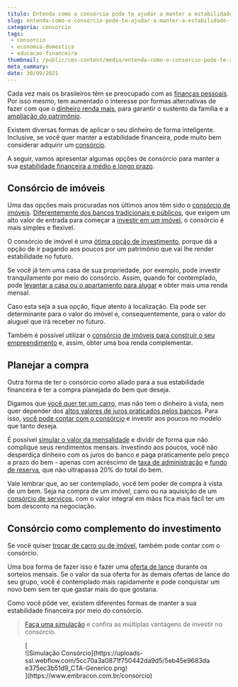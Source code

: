 ```yaml
---
titulo: Entenda como o consórcio pode te ajudar a manter a estabilidade financeira
slug: entenda-como-o-consorcio-pode-te-ajudar-a-manter-a-estabilidade-financeira
categoria: consorcio
tags:
 - consorcio
 - economia-domestica
 - educacao-financeira
thumbnail: /public/cms-content/media/entenda-como-o-consorcio-pode-te-ajudar-a-manter-a-estabilidade-financeira.jpg
meta_summary: 
date: 30/09/2021
---
```

Cada vez mais os brasileiros têm se preocupado com as [finanças pessoais](https://www.embracon.com.br/blog/planejamento-financeiro-um-guia-para-as-financas-nao-sairem-de-controle). Por isso mesmo, tem aumentado o interesse por formas alternativas de fazer com que o [dinheiro renda mais](https://www.embracon.com.br/blog/o-que-muda-na-economia-com-o-novo-governo), para garantir o sustento da família e a [ampliação do patrimônio](https://www.embracon.com.br/blog/e-possivel-aumentar-o-patrimonio-saiba-aqui).

Existem diversas formas de aplicar o seu dinheiro de forma inteligente. Inclusive, se você quer manter a estabilidade financeira, pode muito bem considerar adquirir um [consórcio](https://www.embracon.com.br/consorcio).

A seguir, vamos apresentar algumas opções de consórcio para manter a sua [estabilidade financeira a médio e longo prazo](https://www.embracon.com.br/blog/7-dicas-para-comecar-a-sua-organizacao-financeira).

Consórcio de imóveis
--------------------

Uma das opções mais procuradas nos últimos anos têm sido o [consórcio de imóveis](https://www.embracon.com.br/blog/consorcio-de-imoveis-vale-a-pena). [Diferentemente dos bancos tradicionais e públicos](https://www.embracon.com.br/blog/sabe-a-diferenca-entre-consorcio-e-financiamento-a-gente-te-conta), que exigem um alto valor de entrada para começar a [investir em um imóvel](https://www.embracon.com.br/blog/financiamento-ou-consorcio-o-que-e-melhor-na-compra-de-um-imovel), o consórcio é mais simples e flexível.

O consórcio de imóvel é uma [ótima opção de investimento](https://www.embracon.com.br/blog/8-motivos-que-comprovam-que-consorcio-e-investimento), porque dá a opção de ir pagando aos poucos por um patrimônio que vai lhe render estabilidade no futuro.

Se você já tem uma casa de sua propriedade, por exemplo, pode investir tranquilamente por meio do consórcio. Assim, quando for contemplado, pode [levantar a casa ou o apartamento para alugar](https://www.embracon.com.br/blog/quer-alugar-o-seu-segundo-imovel-saiba-como-valoriza-lo) e obter mais uma renda mensal.

Caso esta seja a sua opção, fique atento à localização. Ela pode ser determinante para o valor do imóvel e, consequentemente, para o valor do aluguel que irá receber no futuro.

Também é possível utilizar o [consórcio de imóveis para construir o seu empreendimento](https://www.embracon.com.br/blog/comprar-um-terreno-veja-em-quais-situacoes-vale-a-pena) e, assim, obter uma boa renda complementar.

Planejar a compra
-----------------

Outra forma de ter o consórcio como aliado para a sua estabilidade financeira é ter a compra planejada do bem que deseja.

Digamos que [você quer ter um carro](https://www.embracon.com.br/blog/saiba-o-que-considerar-para-escolher-o-carro-ideal), mas não tem o dinheiro à vista, nem quer depender dos [altos valores de juros praticados pelos bancos](https://www.embracon.com.br/blog/consorcio-nao-tem-juros-entenda). Para isso, [você pode contar com o consórcio](https://www.embracon.com.br/consorcio-de-carros) e investir aos poucos no modelo que tanto deseja.

É possível [simular o valor da mensalidade](https://www.embracon.com.br/blog/entenda-a-importancia-de-fazer-uma-simulacao-antes-de-contratar-um-consorcio) e dividir de forma que não complique seus rendimentos mensais. Investindo aos poucos, você não desperdiça dinheiro com os juros do banco e paga praticamente pelo preço a prazo do bem - apenas com acréscimo de [taxa de administração](https://www.embracon.com.br/conhecaoconsorcio/o-que-e-taxa-de-administracao) e [fundo de reserva](https://www.embracon.com.br/conhecaoconsorcio/o-que-e-fundo-de-reserva), que não ultrapassa 20% do total do bem.

Vale lembrar que, ao ser contemplado, você tem poder de compra à vista de um bem. Seja na compra de um imóvel, carro ou na aquisição de um [consórcio de serviços](https://www.embracon.com.br/blog/conheca-os-principais-consorcios-de-servicos-embracon), com o valor integral em mãos fica mais fácil ter um bom desconto na negociação.

Consórcio como complemento do investimento
------------------------------------------

Se você quiser [trocar de carro ou de imóvel](https://www.embracon.com.br/blog/tipos-de-consorcio), também pode contar com o consórcio.

Uma boa forma de fazer isso é fazer uma [oferta de lance](https://www.embracon.com.br/blog/como-fazer-oferta-de-lance-em-consorcio) durante os sorteios mensais. Se o valor da sua oferta for às demais ofertas de lance do seu grupo, você é contemplado mais rapidamente e pode conquistar um novo bem sem ter que gastar mais do que gostaria.

Como você pôde ver, existem diferentes formas de manter a sua estabilidade financeira por meio do consórcio.

> ‍[Faça uma simulação](https://www.embracon.com.br/) e confira as múltiplas vantagens de investir no consórcio.

<figure class="w-richtext-figure-type-image w-richtext-align-center">[<div>![Simulação Consórcio](https://uploads-ssl.webflow.com/5cc70a3a0871f750442da9d5/5eb45e9683dae375ec3b51d9_CTA-Generico.png)</div>](https://www.embracon.com.br/consorcio)</figure>
